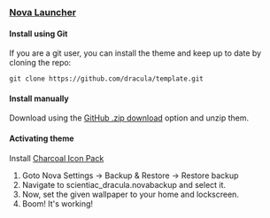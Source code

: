 ### [Nova Launcher](https://novalauncher.com/)

#### Install using Git

If you are a git user, you can install the theme and keep up to date by cloning the repo:

    git clone https://github.com/dracula/template.git

#### Install manually

Download using the [GitHub .zip download](https://github.com/dracula/template/archive/master.zip) option and unzip them.

#### Activating theme

Install [Charcoal Icon Pack](https://play.google.com/store/apps/details?id=com.arandompackage.flatconsblack&hl=en_US&gl=US)

1. Goto Nova Settings -> Backup & Restore -> Restore backup  
2. Navigate to scientiac_dracula.novabackup and select it.
3. Now, set the given wallpaper to your home and lockscreen.
4. Boom! It's working!
